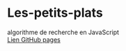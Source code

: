 # Les-petits-plats
algorithme de recherche en JavaScript  
[Lien GitHub pages](https://fabien-t.github.io/Les-petits-plats/public/)